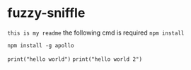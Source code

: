 # fuzzy-sniffle
`this is my readme`
the following cmd is required
`npm install`

`npm install -g apollo`

`print("hello world")`
`print("hello world 2")`